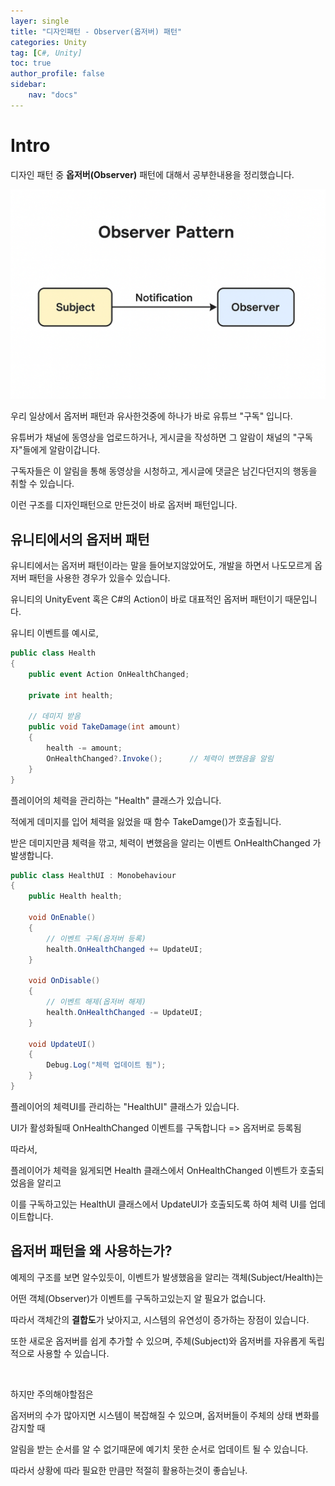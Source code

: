 ```yaml
---
layer: single
title: "디자인패턴 - Observer(옵저버) 패턴"
categories: Unity
tag: [C#, Unity]
toc: true
author_profile: false
sidebar: 
    nav: "docs"
---
```



# Intro

디자인 패턴 중 **옵저버(Observer)** 패턴에 대해서 공부한내용을 정리했습니다.

![image](/images/2025/2025-04-24/capture_1.PNG)

우리 일상에서 옵저버 패턴과 유사한것중에 하나가 바로 유튜브 "구독" 입니다.

유튜버가 채널에 동영상을 업로드하거나, 게시글을 작성하면 그 알람이 채널의 "구독자"들에게 알람이갑니다.

구독자들은 이 알림을 통해 동영상을 시청하고, 게시글에 댓글은 남긴다던지의 행동을 취할 수 있습니다.

이런 구조를 디자인패턴으로 만든것이 바로 옵저버 패턴입니다.


## 유니티에서의 옵저버 패턴

유니티에서는 옵저버 패턴이라는 말을 들어보지않았어도, 개발을 하면서 나도모르게 옵저버 패턴을 사용한 경우가 있을수 있습니다.

유니티의 UnityEvent 혹은 C#의 Action이 바로 대표적인 옵저버 패턴이기 때문입니다.

유니티 이벤트를 예시로,

```c#
public class Health
{
    public event Action OnHealthChanged;

    private int health;

    // 데미지 받음
    public void TakeDamage(int amount)
    {
        health -= amount;
        OnHealthChanged?.Invoke();      // 체력이 변했음을 알림
    }
}
```

플레이어의 체력을 관리하는 "Health" 클래스가 있습니다.

적에게 데미지를 입어 체력을 잃었을 때 함수 TakeDamge()가 호출됩니다.

받은 데미지만큼 체력을 깎고, 체력이 변했음을 알리는 이벤트 OnHealthChanged 가 발생합니다.

```c#
public class HealthUI : Monobehaviour
{
    public Health health;

    void OnEnable()
    {
        // 이벤트 구독(옵저버 등록)
        health.OnHealthChanged += UpdateUI;
    }

    void OnDisable()
    {
        // 이벤트 해제(옵저버 해제)
        health.OnHealthChanged -= UpdateUI;
    }

    void UpdateUI()
    {
        Debug.Log("체력 업데이트 됨");
    }
}
```

플레이어의 체력UI를 관리하는 "HealthUI" 클래스가 있습니다.

UI가 활성화될때 OnHealthChanged 이벤트를 구독합니다 => 옵저버로 등록됨

따라서,

플레이어가 체력을 잃게되면 Health 클래스에서 OnHealthChanged 이벤트가 호출되었음을 알리고

이를 구독하고있는 HealthUI 클래스에서 UpdateUI가 호출되도록 하여 체력 UI를 업데이트합니다.


## 옵저버 패턴을 왜 사용하는가?

예제의 구조를 보면 알수있듯이, 이벤트가 발생했음을 알리는 객체(Subject/Health)는 

어떤 객체(Observer)가 이벤트를 구독하고있는지 알 필요가 없습니다.

따라서 객체간의 **결합도**가 낮아지고, 시스템의 유연성이 증가하는 장점이 있습니다.

또한 새로운 옵저버를 쉽게 추가할 수 있으며, 주체(Subject)와 옵저버를 자유롭게 독립적으로 사용할 수 있습니다.

<br>

하지만 주의해야할점은

옵저버의 수가 많아지면 시스템이 복잡해질 수 있으며, 옵저버들이 주체의 상태 변화를 감지할 때 

알림을 받는 순서를 알 수 없기때문에 예기치 못한 순서로 업데이트 될 수 있습니다.

따라서 상황에 따라 필요한 만큼만 적절히 활용하는것이 좋습닏나.

